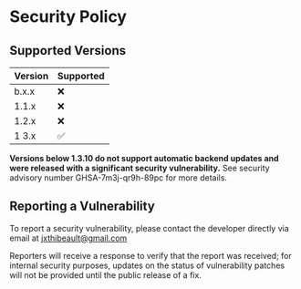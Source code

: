 # Security Policy

## Supported Versions



| Version | Supported          |
| ------- | ------------------ |
| b.x.x   | :x:                |
| 1.1.x   | :x:                |
| 1.2.x   | :x:                |
| 1 3.x   | :white_check_mark: |

**Versions below 1.3.10 do not support automatic backend updates and were released with a significant security vulnerability.** See security advisory number GHSA-7m3j-qr9h-89pc for more details.

## Reporting a Vulnerability

To report a security vulnerability, please contact the developer directly via email at <jxthibeault@gmail.com>

Reporters will receive a response to verify that the report was received; for internal security purposes, updates 
on the status of vulnerability patches will not be provided until the public release of a fix.
